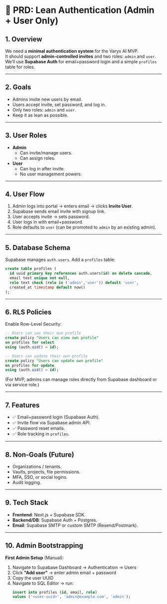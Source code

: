   # 📄 PRD: Lean Authentication (Admin + User Only)

## 1. Overview
We need a **minimal authentication system** for the Varys AI MVP.  
It should support **admin-controlled invites** and two roles: `admin` and `user`.  
We’ll use **Supabase Auth** for email+password login and a simple `profiles` table for roles.

---

## 2. Goals
- Admins invite new users by email.  
- Users accept invite, set password, and log in.  
- Only two roles: `admin` and `user`.  
- Keep it as lean as possible.

---

## 3. User Roles
- **Admin**  
  - Can invite/manage users.  
  - Can assign roles.  
- **User**  
  - Can log in after invite.  
  - No user management powers.  

---

## 4. User Flow
1. Admin logs into portal → enters email → clicks **Invite User**.  
2. Supabase sends email invite with signup link.  
3. User accepts invite → sets password.  
4. User logs in with email+password.  
5. Role defaults to `user` (can be promoted to `admin` by an existing admin).  

---

## 5. Database Schema
Supabase manages `auth.users`. Add a `profiles` table:  

```sql
create table profiles (
  id uuid primary key references auth.users(id) on delete cascade,
  email text unique not null,
  role text check (role in ('admin','user')) default 'user',
  created_at timestamp default now()
);
```

---

## 6. RLS Policies
Enable Row-Level Security:  

```sql
-- Users can see their own profile
create policy "Users can view own profile"
on profiles for select
using (auth.uid() = id);

-- Users can update their own profile
create policy "Users can update own profile"
on profiles for update
using (auth.uid() = id);
```

(For MVP, admins can manage roles directly from Supabase dashboard or via service role.)  

---

## 7. Features
- ✅ Email+password login (Supabase Auth).  
- ✅ Invite flow via Supabase admin API.  
- ✅ Password reset emails.  
- ✅ Role tracking in `profiles`.  

---

## 8. Non-Goals (Future)
- Organizations / tenants.  
- Vaults, projects, file permissions.  
- MFA, SSO, or social logins.  
- Audit logging.  

---

## 9. Tech Stack
- **Frontend**: Next.js + Supabase SDK.  
- **Backend/DB**: Supabase Auth + Postgres.  
- **Email**: Supabase SMTP or custom SMTP (Resend/Postmark).  

---

## 10. Admin Bootstrapping
**First Admin Setup** (Manual):
1. Navigate to Supabase Dashboard → Authentication → Users
2. Click **"Add user"** → enter admin email + password
3. Copy the user UUID
4. Navigate to SQL Editor → run:
   ```sql
   insert into profiles (id, email, role)
   values ('<user-uuid>', 'admin@example.com', 'admin');
   ```
